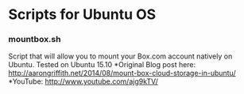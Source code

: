 # Scripts for Ubuntu OS

### mountbox.sh

Script that will allow you to mount your Box.com account natively on Ubuntu.
Tested on Ubuntu 15.10
*Original Blog post here: http://aarongriffith.net/2014/08/mount-box-cloud-storage-in-ubuntu/
*YouTube: http://www.youtube.com/ajg9kTV/<blah>



